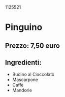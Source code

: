 1125521
# Pinguino
## Prezzo: 7,50 euro
## Ingredienti:
- Budino al Cioccolato
- Mascarpone
- Caffè
- Mandorle
